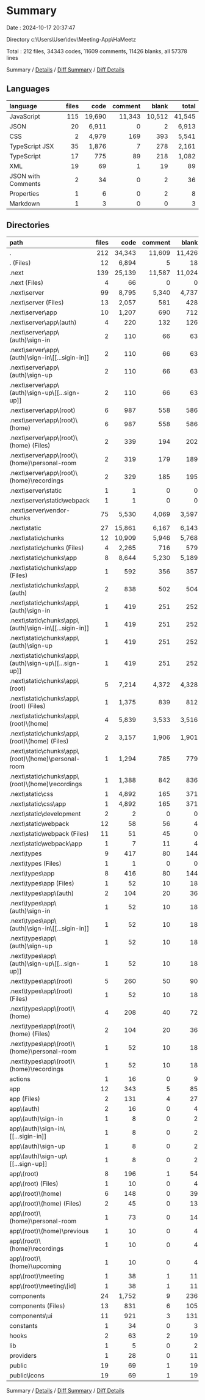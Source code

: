 # Summary

Date : 2024-10-17 20:37:47

Directory c:\\Users\\User\\dev\\Meeting-App\\HaMeetz

Total : 212 files,  34343 codes, 11609 comments, 11426 blanks, all 57378 lines

Summary / [Details](details.md) / [Diff Summary](diff.md) / [Diff Details](diff-details.md)

## Languages
| language | files | code | comment | blank | total |
| :--- | ---: | ---: | ---: | ---: | ---: |
| JavaScript | 115 | 19,690 | 11,343 | 10,512 | 41,545 |
| JSON | 20 | 6,911 | 0 | 2 | 6,913 |
| CSS | 2 | 4,979 | 169 | 393 | 5,541 |
| TypeScript JSX | 35 | 1,876 | 7 | 278 | 2,161 |
| TypeScript | 17 | 775 | 89 | 218 | 1,082 |
| XML | 19 | 69 | 1 | 19 | 89 |
| JSON with Comments | 2 | 34 | 0 | 2 | 36 |
| Properties | 1 | 6 | 0 | 2 | 8 |
| Markdown | 1 | 3 | 0 | 0 | 3 |

## Directories
| path | files | code | comment | blank | total |
| :--- | ---: | ---: | ---: | ---: | ---: |
| . | 212 | 34,343 | 11,609 | 11,426 | 57,378 |
| . (Files) | 12 | 6,894 | 5 | 18 | 6,917 |
| .next | 139 | 25,139 | 11,587 | 11,024 | 47,750 |
| .next (Files) | 4 | 66 | 0 | 0 | 66 |
| .next\\server | 99 | 8,795 | 5,340 | 4,737 | 18,872 |
| .next\\server (Files) | 13 | 2,057 | 581 | 428 | 3,066 |
| .next\\server\\app | 10 | 1,207 | 690 | 712 | 2,609 |
| .next\\server\\app\\(auth) | 4 | 220 | 132 | 126 | 478 |
| .next\\server\\app\\(auth)\\sign-in | 2 | 110 | 66 | 63 | 239 |
| .next\\server\\app\\(auth)\\sign-in\\[[...sigin-in]] | 2 | 110 | 66 | 63 | 239 |
| .next\\server\\app\\(auth)\\sign-up | 2 | 110 | 66 | 63 | 239 |
| .next\\server\\app\\(auth)\\sign-up\\[[...sign-up]] | 2 | 110 | 66 | 63 | 239 |
| .next\\server\\app\\(root) | 6 | 987 | 558 | 586 | 2,131 |
| .next\\server\\app\\(root)\\(home) | 6 | 987 | 558 | 586 | 2,131 |
| .next\\server\\app\\(root)\\(home) (Files) | 2 | 339 | 194 | 202 | 735 |
| .next\\server\\app\\(root)\\(home)\\personal-room | 2 | 319 | 179 | 189 | 687 |
| .next\\server\\app\\(root)\\(home)\\recordings | 2 | 329 | 185 | 195 | 709 |
| .next\\server\\static | 1 | 1 | 0 | 0 | 1 |
| .next\\server\\static\\webpack | 1 | 1 | 0 | 0 | 1 |
| .next\\server\\vendor-chunks | 75 | 5,530 | 4,069 | 3,597 | 13,196 |
| .next\\static | 27 | 15,861 | 6,167 | 6,143 | 28,171 |
| .next\\static\\chunks | 12 | 10,909 | 5,946 | 5,768 | 22,623 |
| .next\\static\\chunks (Files) | 4 | 2,265 | 716 | 579 | 3,560 |
| .next\\static\\chunks\\app | 8 | 8,644 | 5,230 | 5,189 | 19,063 |
| .next\\static\\chunks\\app (Files) | 1 | 592 | 356 | 357 | 1,305 |
| .next\\static\\chunks\\app\\(auth) | 2 | 838 | 502 | 504 | 1,844 |
| .next\\static\\chunks\\app\\(auth)\\sign-in | 1 | 419 | 251 | 252 | 922 |
| .next\\static\\chunks\\app\\(auth)\\sign-in\\[[...sigin-in]] | 1 | 419 | 251 | 252 | 922 |
| .next\\static\\chunks\\app\\(auth)\\sign-up | 1 | 419 | 251 | 252 | 922 |
| .next\\static\\chunks\\app\\(auth)\\sign-up\\[[...sign-up]] | 1 | 419 | 251 | 252 | 922 |
| .next\\static\\chunks\\app\\(root) | 5 | 7,214 | 4,372 | 4,328 | 15,914 |
| .next\\static\\chunks\\app\\(root) (Files) | 1 | 1,375 | 839 | 812 | 3,026 |
| .next\\static\\chunks\\app\\(root)\\(home) | 4 | 5,839 | 3,533 | 3,516 | 12,888 |
| .next\\static\\chunks\\app\\(root)\\(home) (Files) | 2 | 3,157 | 1,906 | 1,901 | 6,964 |
| .next\\static\\chunks\\app\\(root)\\(home)\\personal-room | 1 | 1,294 | 785 | 779 | 2,858 |
| .next\\static\\chunks\\app\\(root)\\(home)\\recordings | 1 | 1,388 | 842 | 836 | 3,066 |
| .next\\static\\css | 1 | 4,892 | 165 | 371 | 5,428 |
| .next\\static\\css\\app | 1 | 4,892 | 165 | 371 | 5,428 |
| .next\\static\\development | 2 | 2 | 0 | 0 | 2 |
| .next\\static\\webpack | 12 | 58 | 56 | 4 | 118 |
| .next\\static\\webpack (Files) | 11 | 51 | 45 | 0 | 96 |
| .next\\static\\webpack\\app | 1 | 7 | 11 | 4 | 22 |
| .next\\types | 9 | 417 | 80 | 144 | 641 |
| .next\\types (Files) | 1 | 1 | 0 | 0 | 1 |
| .next\\types\\app | 8 | 416 | 80 | 144 | 640 |
| .next\\types\\app (Files) | 1 | 52 | 10 | 18 | 80 |
| .next\\types\\app\\(auth) | 2 | 104 | 20 | 36 | 160 |
| .next\\types\\app\\(auth)\\sign-in | 1 | 52 | 10 | 18 | 80 |
| .next\\types\\app\\(auth)\\sign-in\\[[...sigin-in]] | 1 | 52 | 10 | 18 | 80 |
| .next\\types\\app\\(auth)\\sign-up | 1 | 52 | 10 | 18 | 80 |
| .next\\types\\app\\(auth)\\sign-up\\[[...sign-up]] | 1 | 52 | 10 | 18 | 80 |
| .next\\types\\app\\(root) | 5 | 260 | 50 | 90 | 400 |
| .next\\types\\app\\(root) (Files) | 1 | 52 | 10 | 18 | 80 |
| .next\\types\\app\\(root)\\(home) | 4 | 208 | 40 | 72 | 320 |
| .next\\types\\app\\(root)\\(home) (Files) | 2 | 104 | 20 | 36 | 160 |
| .next\\types\\app\\(root)\\(home)\\personal-room | 1 | 52 | 10 | 18 | 80 |
| .next\\types\\app\\(root)\\(home)\\recordings | 1 | 52 | 10 | 18 | 80 |
| actions | 1 | 16 | 0 | 9 | 25 |
| app | 12 | 343 | 5 | 85 | 433 |
| app (Files) | 2 | 131 | 4 | 27 | 162 |
| app\\(auth) | 2 | 16 | 0 | 4 | 20 |
| app\\(auth)\\sign-in | 1 | 8 | 0 | 2 | 10 |
| app\\(auth)\\sign-in\\[[...sigin-in]] | 1 | 8 | 0 | 2 | 10 |
| app\\(auth)\\sign-up | 1 | 8 | 0 | 2 | 10 |
| app\\(auth)\\sign-up\\[[...sign-up]] | 1 | 8 | 0 | 2 | 10 |
| app\\(root) | 8 | 196 | 1 | 54 | 251 |
| app\\(root) (Files) | 1 | 10 | 0 | 4 | 14 |
| app\\(root)\\(home) | 6 | 148 | 0 | 39 | 187 |
| app\\(root)\\(home) (Files) | 2 | 45 | 0 | 13 | 58 |
| app\\(root)\\(home)\\personal-room | 1 | 73 | 0 | 14 | 87 |
| app\\(root)\\(home)\\previous | 1 | 10 | 0 | 4 | 14 |
| app\\(root)\\(home)\\recordings | 1 | 10 | 0 | 4 | 14 |
| app\\(root)\\(home)\\upcoming | 1 | 10 | 0 | 4 | 14 |
| app\\(root)\\meeting | 1 | 38 | 1 | 11 | 50 |
| app\\(root)\\meeting\\[id] | 1 | 38 | 1 | 11 | 50 |
| components | 24 | 1,752 | 9 | 236 | 1,997 |
| components (Files) | 13 | 831 | 6 | 105 | 942 |
| components\\ui | 11 | 921 | 3 | 131 | 1,055 |
| constants | 1 | 34 | 0 | 3 | 37 |
| hooks | 2 | 63 | 2 | 19 | 84 |
| lib | 1 | 5 | 0 | 2 | 7 |
| providers | 1 | 28 | 0 | 11 | 39 |
| public | 19 | 69 | 1 | 19 | 89 |
| public\\icons | 19 | 69 | 1 | 19 | 89 |

Summary / [Details](details.md) / [Diff Summary](diff.md) / [Diff Details](diff-details.md)
